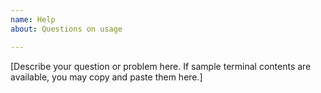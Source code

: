 ```yaml
---
name: Help
about: Questions on usage

---
```


[Describe your question or problem here. If sample terminal contents are available, you may copy and paste them here.]
